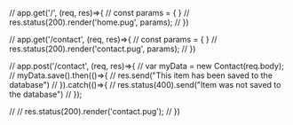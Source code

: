 // app.get('/', (req, res)=>{
//     const params = { }
//     res.status(200).render('home.pug', params);
// })

// app.get('/contact', (req, res)=>{
//     const params = { }
//     res.status(200).render('contact.pug', params);
// })

// app.post('/contact', (req, res)=>{
//     var myData = new Contact(req.body);
//     myData.save().then(()=>{
//         res.send("This item has been saved to the database")
//     }).catch(()=>{
//         res.status(400).send("Item was not saved to the database")
//     });

//     // res.status(200).render('contact.pug');
// })
